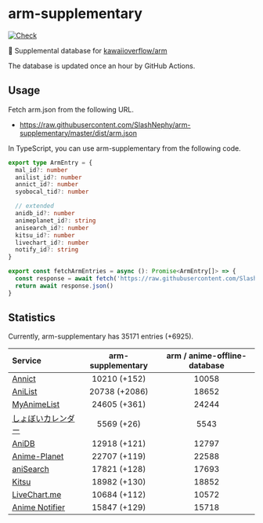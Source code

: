 # arm-supplementary

[![Check](https://github.com/SlashNephy/arm-supplementary/actions/workflows/check-node.yml/badge.svg)](https://github.com/SlashNephy/arm-supplementary/actions/workflows/check-node.yml)

💊 Supplemental database for [kawaiioverflow/arm](https://github.com/kawaiioverflow/arm)

The database is updated once an hour by GitHub Actions.

## Usage

Fetch arm.json from the following URL.

- https://raw.githubusercontent.com/SlashNephy/arm-supplementary/master/dist/arm.json

In TypeScript, you can use arm-supplementary from the following code.

```TypeScript
export type ArmEntry = {
  mal_id?: number
  anilist_id?: number
  annict_id?: number
  syobocal_tid?: number

  // extended
  anidb_id?: number
  animeplanet_id?: string
  anisearch_id?: number
  kitsu_id?: number
  livechart_id?: number
  notify_id?: string
}

export const fetchArmEntries = async (): Promise<ArmEntry[]> => {
  const response = await fetch('https://raw.githubusercontent.com/SlashNephy/arm-supplementary/master/dist/arm.json')
  return await response.json()
}
```

## Statistics

Currently, arm-supplementary has 35171 entries (+6925).

| Service                                     | arm-supplementary | arm / anime-offline-database |
| :------------------------------------------ | :---------------: | :--------------------------: |
| [Annict](https://annict.com)                |   10210 (+152)    |            10058             |
| [AniList](https://anilist.co)               |   20738 (+2086)   |            18652             |
| [MyAnimeList](https://myanimelist.net)      |   24605 (+361)    |            24244             |
| [しょぼいカレンダー](https://cal.syoboi.jp) |    5569 (+26)     |             5543             |
| [AniDB](https://anidb.net)                  |   12918 (+121)    |            12797             |
| [Anime-Planet](https://anime-planet.com)    |   22707 (+119)    |            22588             |
| [aniSearch](https://anisearch.com)          |   17821 (+128)    |            17693             |
| [Kitsu](https://kitsu.io)                   |   18982 (+130)    |            18852             |
| [LiveChart.me](https://livechart.me)        |   10684 (+112)    |            10572             |
| [Anime Notifier](https://notify.moe)        |   15847 (+129)    |            15718             |
